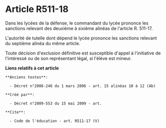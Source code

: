 # Article R511-18

Dans les lycées de la défense, le commandant du lycée prononce les sanctions relevant des deuxième à sixième alinéas de
l'article R. 511-17.

L'autorité de tutelle dont dépend le lycée prononce les sanctions relevant du septième alinéa du même article. 

Toute décision d'exclusion définitive est susceptible d'appel à l'initiative de l'intéressé ou de son représentant légal, si
l'élève est mineur.

**Liens relatifs à cet article**

	**Anciens textes**:

	  - Décret n°2006-246 du 1 mars 2006 - art. 15 alinéas 10 à 12 (Ab)

	**Créé par**:

	  - Décret n°2009-553 du 15 mai 2009 - art.

	**Cite**:

	  - Code de l'éducation - art. R511-17 (V)
